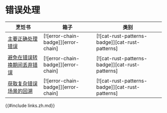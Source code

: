 # 错误处理

| 烹饪书                                                        | 箱子                                | 类别                                            |
| ------------------------------------------------------------- | ----------------------------------- | ----------------------------------------------- |
| [主要正确处理错误][ex-error-chain-simple-error-handling]      | [![error-chain-badge]][error-chain] | [![cat-rust-patterns-badge]][cat-rust-patterns] |
| [避免在错误转换期间丢弃错误][ex-error-chain-avoid-discarding] | [![error-chain-badge]][error-chain] | [![cat-rust-patterns-badge]][cat-rust-patterns] |
| [获取复杂错误场景的回溯][ex-error-chain-backtrace]            | [![error-chain-badge]][error-chain] | [![cat-rust-patterns-badge]][cat-rust-patterns] |

[ex-error-chain-simple-error-handling]: errors/handle.html#handle-errors-correctly-in-main
[ex-error-chain-avoid-discarding]: errors/handle.html#avoid-discarding-errors-during-error-conversions
[ex-error-chain-backtrace]: errors/handle.html#obtain-backtrace-of-complex-error-scenarios

{{#include links.zh.md}}
